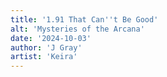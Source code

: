 ```yaml
---
title: '1.91 That Can''t Be Good'
alt: 'Mysteries of the Arcana'
date: '2024-10-03'
author: 'J Gray'
artist: 'Keira'
---
```

